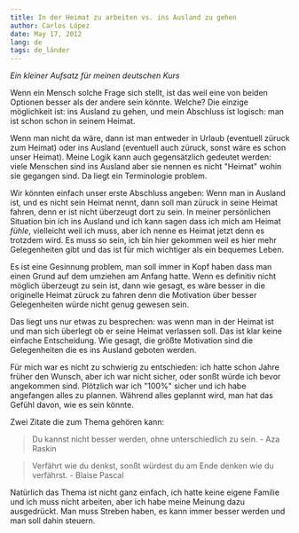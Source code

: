 ```yaml
---
title: In der Heimat zu arbeiten vs. ins Ausland zu gehen
author: Carlos López
date: May 17, 2012
lang: de
tags: de_länder
---
```

*Ein kleiner Aufsatz für meinen deutschen Kurs*

Wenn ein Mensch solche Frage sich stellt, ist das weil eine von beiden Optionen besser als der andere sein könnte. Welche? Die einzige möglichkeit ist: ins Ausland zu gehen, und mein Abschluss ist logisch: man ist schon schon in seinem Heimat.

Wenn man nicht da wäre, dann ist man entweder in Urlaub (eventuell züruck zum Heimat) oder ins Ausland (eventuell auch züruck, sonst wäre es schon unser Heimat). Meine Logik kann auch gegensätzlich gedeutet werden: viele Menschen sind ins Ausland aber sie nennen es nicht "Heimat" wohin sie gegangen sind. Da liegt ein Terminologie problem. 

Wir könnten einfach unser erste Abschluss angeben: Wenn man in Ausland ist, und es nicht sein Heimat nennt, dann soll man züruck in seine Heimat fahren, denn er ist nicht überzeugt dort zu sein. In meiner persönlichen Situation bin ich ins Ausland und ich kann sagen dass ich mich am Heimat _fühle_, vielleicht weil ich muss, aber ich nenne es Heimat jetzt denn es trotzdem wird. Es muss so sein, ich bin hier gekommen weil es hier mehr Gelegenheiten gibt und das ist für mich wichtiger als ein bequemes Leben.

Es ist eine Gesinnung problem, man soll immer in Kopf haben dass man einen Grund auf dem umziehen am Anfang hatte. Wenn es definitiv nicht möglich überzeugt zu sein ist, dann wie gesagt, es wäre besser in die originelle Heimat züruck zu fahren denn die Motivation über besser Gelegenheiten würde nicht genug gewesen sein. 

Das liegt uns nur etwas zu besprechen: was wenn man in der Heimat ist und man sich überlegt ob er seine Heimat verlassen soll. Das ist klar keine einfache Entscheidung. Wie gesagt, die größte Motivation sind die Gelegenheiten die es ins Ausland geboten werden. 

Für mich war es nicht zu schwierig zu entschieden: ich hatte schon Jahre früher den Wunsch, aber ich war nicht sicher, oder sonßt würde ich bevor angekommen sind. Plötzlich war ich "100%" sicher und ich habe angefangen alles zu plannen. Während alles geplannt wird, man hat das Gefühl davon, wie es sein könnte.

Zwei Zitate die zum Thema gehören kann:

> Du kannst nicht besser werden, ohne unterschiedlich zu sein. - Aza Raskin

> Verfährt wie du denkst, sonßt würdest du am Ende denken wie du verfährst. - Blaise Pascal

Natürlich das Thema ist nicht ganz einfach, ich hatte keine eigene Familie und ich muss nicht arbeiten, aber ich habe meine Meinung dazu ausgedrückt. Man muss Streben haben, es kann immer besser werden und man soll dahin steuern.